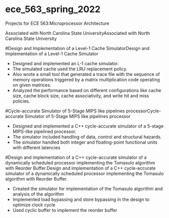 # ece_563_spring_2022
Projects  for ECE 563:Microprocessor Architecture

Associated with North Carolina State UniversityAssociated with North Carolina State University


#Design and Implementation of a Level-1 Cache SimulatorDesign and Implementation of a Level-1 Cache Simulator

- Designed and implemented an L-1 cache simulator.
- The simulated cache used the LRU replacement policy.
- Also wrote a small tool that generated a trace file with the sequence of memory operations triggered by a matrix multiplication code operating on given matrices.
- Analyzed the performance based on different configurations like cache size, cache block size, cache associativity, and write hit and miss policies.





#Cycle-accurate Simulator of 5-Stage MIPS like pipelines processorCycle-accurate Simulator of 5-Stage MIPS like pipelines processor

- Designed and implemented a C++ cycle-accurate simulator of a 5-stage MIPS-like pipelined processor.
- The simulator included handling of data, control and structural hazards.
- The simulator handled both integer and floating-point functional units with different latencies



#Design and implementation of a C++ cycle-accurate simulator of a dynamically scheduled processor implementing the Tomasulo algorithm with Reorder Buffer.Design and implementation of a C++ cycle-accurate simulator of a dynamically scheduled processor implementing the Tomasulo algorithm with Reorder Buffer.

- Created the simulator for implementation of the Tomasulo algorithm and analysis of the algorithm
- Implemented load bypassing and store bypassing in the design to optimize clock cycle
- Used cyclic buffer to implement the reorder buffer
